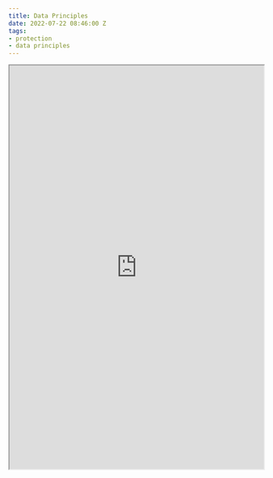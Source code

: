 ```yaml
---
title: Data Principles
date: 2022-07-22 08:46:00 Z
tags:
- protection
- data principles
---
```



<iframe width="100%" height="800px"
src="https://docs.google.com/presentation/d/e/2PACX-1vRCzr84b_Ad5MRSziA1gfa2gpEwL1qjNtj0nCCbJRa4eRAqkORwgQAUYuFgRTBmcZ9vBt9bZ-D8ybCG/pub?start=false&loop=false&delayms=3000"></iframe>